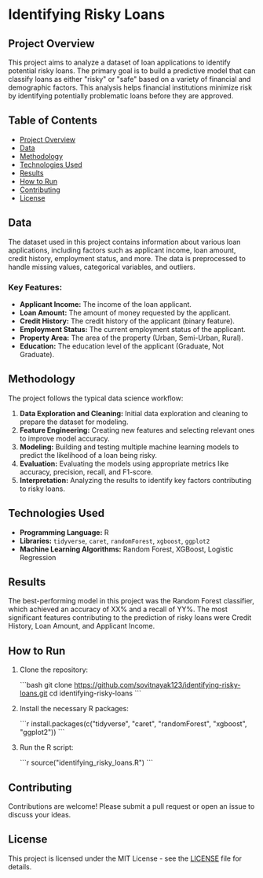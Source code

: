 # Identifying Risky Loans

## Project Overview

This project aims to analyze a dataset of loan applications to identify potential risky loans. The primary goal is to build a predictive model that can classify loans as either "risky" or "safe" based on a variety of financial and demographic factors. This analysis helps financial institutions minimize risk by identifying potentially problematic loans before they are approved.

## Table of Contents

- [Project Overview](#project-overview)
- [Data](#data)
- [Methodology](#methodology)
- [Technologies Used](#technologies-used)
- [Results](#results)
- [How to Run](#how-to-run)
- [Contributing](#contributing)
- [License](#license)

## Data

The dataset used in this project contains information about various loan applications, including factors such as applicant income, loan amount, credit history, employment status, and more. The data is preprocessed to handle missing values, categorical variables, and outliers.

### Key Features:

- **Applicant Income:** The income of the loan applicant.
- **Loan Amount:** The amount of money requested by the applicant.
- **Credit History:** The credit history of the applicant (binary feature).
- **Employment Status:** The current employment status of the applicant.
- **Property Area:** The area of the property (Urban, Semi-Urban, Rural).
- **Education:** The education level of the applicant (Graduate, Not Graduate).

## Methodology

The project follows the typical data science workflow:

1. **Data Exploration and Cleaning:** Initial data exploration and cleaning to prepare the dataset for modeling.
2. **Feature Engineering:** Creating new features and selecting relevant ones to improve model accuracy.
3. **Modeling:** Building and testing multiple machine learning models to predict the likelihood of a loan being risky.
4. **Evaluation:** Evaluating the models using appropriate metrics like accuracy, precision, recall, and F1-score.
5. **Interpretation:** Analyzing the results to identify key factors contributing to risky loans.

## Technologies Used

- **Programming Language:** R
- **Libraries:** `tidyverse`, `caret`, `randomForest`, `xgboost`, `ggplot2`
- **Machine Learning Algorithms:** Random Forest, XGBoost, Logistic Regression

## Results

The best-performing model in this project was the Random Forest classifier, which achieved an accuracy of XX% and a recall of YY%. The most significant features contributing to the prediction of risky loans were Credit History, Loan Amount, and Applicant Income.

## How to Run

1. Clone the repository:

   \`\`\`bash
   git clone https://github.com/sovitnayak123/identifying-risky-loans.git
   cd identifying-risky-loans
   \`\`\`

2. Install the necessary R packages:

   \`\`\`r
   install.packages(c("tidyverse", "caret", "randomForest", "xgboost", "ggplot2"))
   \`\`\`

3. Run the R script:

   \`\`\`r
   source("identifying_risky_loans.R")
   \`\`\`

## Contributing

Contributions are welcome! Please submit a pull request or open an issue to discuss your ideas.

## License

This project is licensed under the MIT License - see the [LICENSE](LICENSE) file for details.

